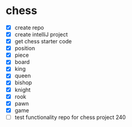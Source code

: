 # chess
- [x] create repo
- [x] create intelliJ project
- [x] get chess starter code
- [x] position
- [x] piece
- [x] board
- [x] king
- [x] queen
- [x] bishop
- [x] knight
- [x] rook
- [x] pawn
- [x] game
- [ ] test functionality
repo for chess project 240
